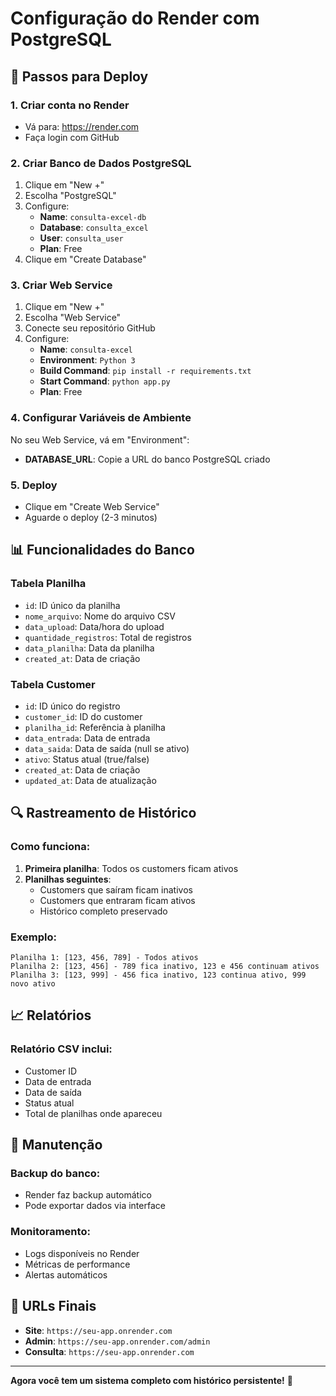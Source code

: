 # Configuração do Render com PostgreSQL

## 🚀 Passos para Deploy

### 1. **Criar conta no Render**
- Vá para: https://render.com
- Faça login com GitHub

### 2. **Criar Banco de Dados PostgreSQL**
1. Clique em "New +"
2. Escolha "PostgreSQL"
3. Configure:
   - **Name**: `consulta-excel-db`
   - **Database**: `consulta_excel`
   - **User**: `consulta_user`
   - **Plan**: Free
4. Clique em "Create Database"

### 3. **Criar Web Service**
1. Clique em "New +"
2. Escolha "Web Service"
3. Conecte seu repositório GitHub
4. Configure:
   - **Name**: `consulta-excel`
   - **Environment**: `Python 3`
   - **Build Command**: `pip install -r requirements.txt`
   - **Start Command**: `python app.py`
   - **Plan**: Free

### 4. **Configurar Variáveis de Ambiente**
No seu Web Service, vá em "Environment":
- **DATABASE_URL**: Copie a URL do banco PostgreSQL criado

### 5. **Deploy**
- Clique em "Create Web Service"
- Aguarde o deploy (2-3 minutos)

## 📊 Funcionalidades do Banco

### **Tabela Planilha**
- `id`: ID único da planilha
- `nome_arquivo`: Nome do arquivo CSV
- `data_upload`: Data/hora do upload
- `quantidade_registros`: Total de registros
- `data_planilha`: Data da planilha
- `created_at`: Data de criação

### **Tabela Customer**
- `id`: ID único do registro
- `customer_id`: ID do customer
- `planilha_id`: Referência à planilha
- `data_entrada`: Data de entrada
- `data_saida`: Data de saída (null se ativo)
- `ativo`: Status atual (true/false)
- `created_at`: Data de criação
- `updated_at`: Data de atualização

## 🔍 Rastreamento de Histórico

### **Como funciona:**
1. **Primeira planilha**: Todos os customers ficam ativos
2. **Planilhas seguintes**: 
   - Customers que saíram ficam inativos
   - Customers que entraram ficam ativos
   - Histórico completo preservado

### **Exemplo:**
```
Planilha 1: [123, 456, 789] - Todos ativos
Planilha 2: [123, 456] - 789 fica inativo, 123 e 456 continuam ativos
Planilha 3: [123, 999] - 456 fica inativo, 123 continua ativo, 999 novo ativo
```

## 📈 Relatórios

### **Relatório CSV inclui:**
- Customer ID
- Data de entrada
- Data de saída
- Status atual
- Total de planilhas onde apareceu

## 🔧 Manutenção

### **Backup do banco:**
- Render faz backup automático
- Pode exportar dados via interface

### **Monitoramento:**
- Logs disponíveis no Render
- Métricas de performance
- Alertas automáticos

## 🎯 URLs Finais

- **Site**: `https://seu-app.onrender.com`
- **Admin**: `https://seu-app.onrender.com/admin`
- **Consulta**: `https://seu-app.onrender.com`

---

**Agora você tem um sistema completo com histórico persistente!** 🎉 